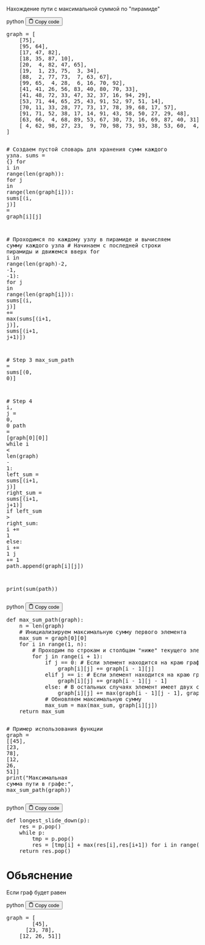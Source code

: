 <p>Нахождение пути с максимальной суммой по "пирамиде"</p>
<div class="code-element">
<div class="lang-line">
  <text>python</text>
  <button class="copy-button"
          id="code3a4c4031ccccdfa33542fc18a121817db"
          onclick="copyCode(code3a4c4031ccccdfa33542fc18a121817d, code3a4c4031ccccdfa33542fc18a121817db)">
    <svg stroke="currentColor"
         fill="none"
         stroke-width="2"
         viewBox="0 0 24 24"
         stroke-linecap="round"
         stroke-linejoin="round"
         class="h-4 w-4"
         height="1em"
         width="1em"
         xmlns="http://www.w3.org/2000/svg">
      <path d="M16 4h2a2 2 0 0 1 2 2v14a2 2 0 0 1-2 2H6a2 2 0 0 1-2-2V6a2 2 0 0 1 2-2h2"></path>
      <rect x="8" y="2" width="8" height="4" rx="1" ry="1"></rect>
    </svg>
    <text>Copy code</text>
  </button>

</div>
<div class="code" id="code3a4c4031ccccdfa33542fc18a121817d"><div class="highlight"><pre><span></span><span class="n">graph</span> <span class="o">=</span> <span class="p">[</span>
    <span class="p">[</span><span class="mi">75</span><span class="p">],</span>
    <span class="p">[</span><span class="mi">95</span><span class="p">,</span> <span class="mi">64</span><span class="p">],</span>
    <span class="p">[</span><span class="mi">17</span><span class="p">,</span> <span class="mi">47</span><span class="p">,</span> <span class="mi">82</span><span class="p">],</span>
    <span class="p">[</span><span class="mi">18</span><span class="p">,</span> <span class="mi">35</span><span class="p">,</span> <span class="mi">87</span><span class="p">,</span> <span class="mi">10</span><span class="p">],</span>
    <span class="p">[</span><span class="mi">20</span><span class="p">,</span>  <span class="mi">4</span><span class="p">,</span> <span class="mi">82</span><span class="p">,</span> <span class="mi">47</span><span class="p">,</span> <span class="mi">65</span><span class="p">],</span>
    <span class="p">[</span><span class="mi">19</span><span class="p">,</span>  <span class="mi">1</span><span class="p">,</span> <span class="mi">23</span><span class="p">,</span> <span class="mi">75</span><span class="p">,</span>  <span class="mi">3</span><span class="p">,</span> <span class="mi">34</span><span class="p">],</span>
    <span class="p">[</span><span class="mi">88</span><span class="p">,</span>  <span class="mi">2</span><span class="p">,</span> <span class="mi">77</span><span class="p">,</span> <span class="mi">73</span><span class="p">,</span>  <span class="mi">7</span><span class="p">,</span> <span class="mi">63</span><span class="p">,</span> <span class="mi">67</span><span class="p">],</span>
    <span class="p">[</span><span class="mi">99</span><span class="p">,</span> <span class="mi">65</span><span class="p">,</span>  <span class="mi">4</span><span class="p">,</span> <span class="mi">28</span><span class="p">,</span>  <span class="mi">6</span><span class="p">,</span> <span class="mi">16</span><span class="p">,</span> <span class="mi">70</span><span class="p">,</span> <span class="mi">92</span><span class="p">],</span>
    <span class="p">[</span><span class="mi">41</span><span class="p">,</span> <span class="mi">41</span><span class="p">,</span> <span class="mi">26</span><span class="p">,</span> <span class="mi">56</span><span class="p">,</span> <span class="mi">83</span><span class="p">,</span> <span class="mi">40</span><span class="p">,</span> <span class="mi">80</span><span class="p">,</span> <span class="mi">70</span><span class="p">,</span> <span class="mi">33</span><span class="p">],</span>
    <span class="p">[</span><span class="mi">41</span><span class="p">,</span> <span class="mi">48</span><span class="p">,</span> <span class="mi">72</span><span class="p">,</span> <span class="mi">33</span><span class="p">,</span> <span class="mi">47</span><span class="p">,</span> <span class="mi">32</span><span class="p">,</span> <span class="mi">37</span><span class="p">,</span> <span class="mi">16</span><span class="p">,</span> <span class="mi">94</span><span class="p">,</span> <span class="mi">29</span><span class="p">],</span>
    <span class="p">[</span><span class="mi">53</span><span class="p">,</span> <span class="mi">71</span><span class="p">,</span> <span class="mi">44</span><span class="p">,</span> <span class="mi">65</span><span class="p">,</span> <span class="mi">25</span><span class="p">,</span> <span class="mi">43</span><span class="p">,</span> <span class="mi">91</span><span class="p">,</span> <span class="mi">52</span><span class="p">,</span> <span class="mi">97</span><span class="p">,</span> <span class="mi">51</span><span class="p">,</span> <span class="mi">14</span><span class="p">],</span>
    <span class="p">[</span><span class="mi">70</span><span class="p">,</span> <span class="mi">11</span><span class="p">,</span> <span class="mi">33</span><span class="p">,</span> <span class="mi">28</span><span class="p">,</span> <span class="mi">77</span><span class="p">,</span> <span class="mi">73</span><span class="p">,</span> <span class="mi">17</span><span class="p">,</span> <span class="mi">78</span><span class="p">,</span> <span class="mi">39</span><span class="p">,</span> <span class="mi">68</span><span class="p">,</span> <span class="mi">17</span><span class="p">,</span> <span class="mi">57</span><span class="p">],</span>
    <span class="p">[</span><span class="mi">91</span><span class="p">,</span> <span class="mi">71</span><span class="p">,</span> <span class="mi">52</span><span class="p">,</span> <span class="mi">38</span><span class="p">,</span> <span class="mi">17</span><span class="p">,</span> <span class="mi">14</span><span class="p">,</span> <span class="mi">91</span><span class="p">,</span> <span class="mi">43</span><span class="p">,</span> <span class="mi">58</span><span class="p">,</span> <span class="mi">50</span><span class="p">,</span> <span class="mi">27</span><span class="p">,</span> <span class="mi">29</span><span class="p">,</span> <span class="mi">48</span><span class="p">],</span>
    <span class="p">[</span><span class="mi">63</span><span class="p">,</span> <span class="mi">66</span><span class="p">,</span>  <span class="mi">4</span><span class="p">,</span> <span class="mi">68</span><span class="p">,</span> <span class="mi">89</span><span class="p">,</span> <span class="mi">53</span><span class="p">,</span> <span class="mi">67</span><span class="p">,</span> <span class="mi">30</span><span class="p">,</span> <span class="mi">73</span><span class="p">,</span> <span class="mi">16</span><span class="p">,</span> <span class="mi">69</span><span class="p">,</span> <span class="mi">87</span><span class="p">,</span> <span class="mi">40</span><span class="p">,</span> <span class="mi">31</span><span class="p">],</span>
    <span class="p">[</span> <span class="mi">4</span><span class="p">,</span> <span class="mi">62</span><span class="p">,</span> <span class="mi">98</span><span class="p">,</span> <span class="mi">27</span><span class="p">,</span> <span class="mi">23</span><span class="p">,</span>  <span class="mi">9</span><span class="p">,</span> <span class="mi">70</span><span class="p">,</span> <span class="mi">98</span><span class="p">,</span> <span class="mi">73</span><span class="p">,</span> <span class="mi">93</span><span class="p">,</span> <span class="mi">38</span><span class="p">,</span> <span class="mi">53</span><span class="p">,</span> <span class="mi">60</span><span class="p">,</span>  <span class="mi">4</span><span class="p">,</span> <span class="mi">23</span><span class="p">],</span>
<span class="p">]</span>

<span class="c1"># Cоздаем пустой словарь для хранения сумм каждого узла.</span>
<span class="n">sums</span> <span class="o">=</span> <span class="p">{}</span>
<span class="k">for</span> <span class="n">i</span> <span class="ow">in</span> <span class="nb">range</span><span class="p">(</span><span class="nb">len</span><span class="p">(</span><span class="n">graph</span><span class="p">)):</span>
    <span class="k">for</span> <span class="n">j</span> <span class="ow">in</span> <span class="nb">range</span><span class="p">(</span><span class="nb">len</span><span class="p">(</span><span class="n">graph</span><span class="p">[</span><span class="n">i</span><span class="p">])):</span>
        <span class="n">sums</span><span class="p">[(</span><span class="n">i</span><span class="p">,</span> <span class="n">j</span><span class="p">)]</span> <span class="o">=</span> <span class="n">graph</span><span class="p">[</span><span class="n">i</span><span class="p">][</span><span class="n">j</span><span class="p">]</span>

<span class="c1"># Проходимся по каждому узлу в пирамиде и вычисляем сумму каждого узла</span>
<span class="c1"># Начинаем с последней строки пирамиды и движемся вверх</span>
<span class="k">for</span> <span class="n">i</span> <span class="ow">in</span> <span class="nb">range</span><span class="p">(</span><span class="nb">len</span><span class="p">(</span><span class="n">graph</span><span class="p">)</span><span class="o">-</span><span class="mi">2</span><span class="p">,</span> <span class="o">-</span><span class="mi">1</span><span class="p">,</span> <span class="o">-</span><span class="mi">1</span><span class="p">):</span>
    <span class="k">for</span> <span class="n">j</span> <span class="ow">in</span> <span class="nb">range</span><span class="p">(</span><span class="nb">len</span><span class="p">(</span><span class="n">graph</span><span class="p">[</span><span class="n">i</span><span class="p">])):</span>
        <span class="n">sums</span><span class="p">[(</span><span class="n">i</span><span class="p">,</span> <span class="n">j</span><span class="p">)]</span> <span class="o">+=</span> <span class="nb">max</span><span class="p">(</span><span class="n">sums</span><span class="p">[(</span><span class="n">i</span><span class="o">+</span><span class="mi">1</span><span class="p">,</span> <span class="n">j</span><span class="p">)],</span> <span class="n">sums</span><span class="p">[(</span><span class="n">i</span><span class="o">+</span><span class="mi">1</span><span class="p">,</span> <span class="n">j</span><span class="o">+</span><span class="mi">1</span><span class="p">)])</span>

<span class="c1"># Step 3</span>
<span class="n">max_sum_path</span> <span class="o">=</span> <span class="n">sums</span><span class="p">[(</span><span class="mi">0</span><span class="p">,</span> <span class="mi">0</span><span class="p">)]</span>

<span class="c1"># Step 4</span>
<span class="n">i</span><span class="p">,</span> <span class="n">j</span> <span class="o">=</span> <span class="mi">0</span><span class="p">,</span> <span class="mi">0</span>
<span class="n">path</span> <span class="o">=</span> <span class="p">[</span><span class="n">graph</span><span class="p">[</span><span class="mi">0</span><span class="p">][</span><span class="mi">0</span><span class="p">]]</span>
<span class="k">while</span> <span class="n">i</span> <span class="o">&lt;</span> <span class="nb">len</span><span class="p">(</span><span class="n">graph</span><span class="p">)</span> <span class="o">-</span> <span class="mi">1</span><span class="p">:</span>
    <span class="n">left_sum</span> <span class="o">=</span> <span class="n">sums</span><span class="p">[(</span><span class="n">i</span><span class="o">+</span><span class="mi">1</span><span class="p">,</span> <span class="n">j</span><span class="p">)]</span>
    <span class="n">right_sum</span> <span class="o">=</span> <span class="n">sums</span><span class="p">[(</span><span class="n">i</span><span class="o">+</span><span class="mi">1</span><span class="p">,</span> <span class="n">j</span><span class="o">+</span><span class="mi">1</span><span class="p">)]</span>
    <span class="k">if</span> <span class="n">left_sum</span> <span class="o">&gt;</span> <span class="n">right_sum</span><span class="p">:</span>
        <span class="n">i</span> <span class="o">+=</span> <span class="mi">1</span>
    <span class="k">else</span><span class="p">:</span>
        <span class="n">i</span> <span class="o">+=</span> <span class="mi">1</span>
        <span class="n">j</span> <span class="o">+=</span> <span class="mi">1</span>
    <span class="n">path</span><span class="o">.</span><span class="n">append</span><span class="p">(</span><span class="n">graph</span><span class="p">[</span><span class="n">i</span><span class="p">][</span><span class="n">j</span><span class="p">])</span>

<span class="nb">print</span><span class="p">(</span><span class="nb">sum</span><span class="p">(</span><span class="n">path</span><span class="p">))</span>
</pre></div></div>
</div>

<div class="code-element">
<div class="lang-line">
  <text>python</text>
  <button class="copy-button"
          id="code38ecf53bb81ed254ada7faa8e6bb2913b"
          onclick="copyCode(code38ecf53bb81ed254ada7faa8e6bb2913, code38ecf53bb81ed254ada7faa8e6bb2913b)">
    <svg stroke="currentColor"
         fill="none"
         stroke-width="2"
         viewBox="0 0 24 24"
         stroke-linecap="round"
         stroke-linejoin="round"
         class="h-4 w-4"
         height="1em"
         width="1em"
         xmlns="http://www.w3.org/2000/svg">
      <path d="M16 4h2a2 2 0 0 1 2 2v14a2 2 0 0 1-2 2H6a2 2 0 0 1-2-2V6a2 2 0 0 1 2-2h2"></path>
      <rect x="8" y="2" width="8" height="4" rx="1" ry="1"></rect>
    </svg>
    <text>Copy code</text>
  </button>

</div>
<div class="code" id="code38ecf53bb81ed254ada7faa8e6bb2913"><div class="highlight"><pre><span></span><span class="k">def</span> <span class="nf">max_sum_path</span><span class="p">(</span><span class="n">graph</span><span class="p">):</span>
    <span class="n">n</span> <span class="o">=</span> <span class="nb">len</span><span class="p">(</span><span class="n">graph</span><span class="p">)</span>
    <span class="c1"># Инициализируем максимальную сумму первого элемента</span>
    <span class="n">max_sum</span> <span class="o">=</span> <span class="n">graph</span><span class="p">[</span><span class="mi">0</span><span class="p">][</span><span class="mi">0</span><span class="p">]</span>
    <span class="k">for</span> <span class="n">i</span> <span class="ow">in</span> <span class="nb">range</span><span class="p">(</span><span class="mi">1</span><span class="p">,</span> <span class="n">n</span><span class="p">):</span>
        <span class="c1"># Проходим по строкам и столбцам &quot;ниже&quot; текущего элемента</span>
        <span class="k">for</span> <span class="n">j</span> <span class="ow">in</span> <span class="nb">range</span><span class="p">(</span><span class="n">i</span> <span class="o">+</span> <span class="mi">1</span><span class="p">):</span>
            <span class="k">if</span> <span class="n">j</span> <span class="o">==</span> <span class="mi">0</span><span class="p">:</span> <span class="c1"># Если элемент находится на краю графа, то соседи существуют только с одной стороны</span>
                <span class="n">graph</span><span class="p">[</span><span class="n">i</span><span class="p">][</span><span class="n">j</span><span class="p">]</span> <span class="o">+=</span> <span class="n">graph</span><span class="p">[</span><span class="n">i</span> <span class="o">-</span> <span class="mi">1</span><span class="p">][</span><span class="n">j</span><span class="p">]</span>
            <span class="k">elif</span> <span class="n">j</span> <span class="o">==</span> <span class="n">i</span><span class="p">:</span> <span class="c1"># Если элемент находится на краю графа, то соседи существуют только с одной стороны</span>
                <span class="n">graph</span><span class="p">[</span><span class="n">i</span><span class="p">][</span><span class="n">j</span><span class="p">]</span> <span class="o">+=</span> <span class="n">graph</span><span class="p">[</span><span class="n">i</span> <span class="o">-</span> <span class="mi">1</span><span class="p">][</span><span class="n">j</span> <span class="o">-</span> <span class="mi">1</span><span class="p">]</span>
            <span class="k">else</span><span class="p">:</span> <span class="c1"># В остальных случаях элемент имеет двух соседей</span>
                <span class="n">graph</span><span class="p">[</span><span class="n">i</span><span class="p">][</span><span class="n">j</span><span class="p">]</span> <span class="o">+=</span> <span class="nb">max</span><span class="p">(</span><span class="n">graph</span><span class="p">[</span><span class="n">i</span> <span class="o">-</span> <span class="mi">1</span><span class="p">][</span><span class="n">j</span> <span class="o">-</span> <span class="mi">1</span><span class="p">],</span> <span class="n">graph</span><span class="p">[</span><span class="n">i</span> <span class="o">-</span> <span class="mi">1</span><span class="p">][</span><span class="n">j</span><span class="p">])</span>
            <span class="c1"># Обновляем максимальную сумму</span>
            <span class="n">max_sum</span> <span class="o">=</span> <span class="nb">max</span><span class="p">(</span><span class="n">max_sum</span><span class="p">,</span> <span class="n">graph</span><span class="p">[</span><span class="n">i</span><span class="p">][</span><span class="n">j</span><span class="p">])</span>
    <span class="k">return</span> <span class="n">max_sum</span>

<span class="c1"># Пример использования функции</span>
<span class="n">graph</span> <span class="o">=</span> <span class="p">[[</span><span class="mi">45</span><span class="p">],</span> <span class="p">[</span><span class="mi">23</span><span class="p">,</span> <span class="mi">78</span><span class="p">],</span> <span class="p">[</span><span class="mi">12</span><span class="p">,</span> <span class="mi">26</span><span class="p">,</span> <span class="mi">51</span><span class="p">]]</span>
<span class="nb">print</span><span class="p">(</span><span class="s2">&quot;Максимальная сумма пути в графе:&quot;</span><span class="p">,</span> <span class="n">max_sum_path</span><span class="p">(</span><span class="n">graph</span><span class="p">))</span>
</pre></div></div>
</div>

<div class="code-element">
<div class="lang-line">
  <text>python</text>
  <button class="copy-button"
          id="code27cb9ca80bf4b0e32c2c72d3253dbe84b"
          onclick="copyCode(code27cb9ca80bf4b0e32c2c72d3253dbe84, code27cb9ca80bf4b0e32c2c72d3253dbe84b)">
    <svg stroke="currentColor"
         fill="none"
         stroke-width="2"
         viewBox="0 0 24 24"
         stroke-linecap="round"
         stroke-linejoin="round"
         class="h-4 w-4"
         height="1em"
         width="1em"
         xmlns="http://www.w3.org/2000/svg">
      <path d="M16 4h2a2 2 0 0 1 2 2v14a2 2 0 0 1-2 2H6a2 2 0 0 1-2-2V6a2 2 0 0 1 2-2h2"></path>
      <rect x="8" y="2" width="8" height="4" rx="1" ry="1"></rect>
    </svg>
    <text>Copy code</text>
  </button>

</div>
<div class="code" id="code27cb9ca80bf4b0e32c2c72d3253dbe84"><div class="highlight"><pre><span></span><span class="k">def</span> <span class="nf">longest_slide_down</span><span class="p">(</span><span class="n">p</span><span class="p">):</span>
    <span class="n">res</span> <span class="o">=</span> <span class="n">p</span><span class="o">.</span><span class="n">pop</span><span class="p">()</span>
    <span class="k">while</span> <span class="n">p</span><span class="p">:</span>
        <span class="n">tmp</span> <span class="o">=</span> <span class="n">p</span><span class="o">.</span><span class="n">pop</span><span class="p">()</span>
        <span class="n">res</span> <span class="o">=</span> <span class="p">[</span><span class="n">tmp</span><span class="p">[</span><span class="n">i</span><span class="p">]</span> <span class="o">+</span> <span class="nb">max</span><span class="p">(</span><span class="n">res</span><span class="p">[</span><span class="n">i</span><span class="p">],</span><span class="n">res</span><span class="p">[</span><span class="n">i</span><span class="o">+</span><span class="mi">1</span><span class="p">])</span> <span class="k">for</span> <span class="n">i</span> <span class="ow">in</span> <span class="nb">range</span><span class="p">(</span><span class="nb">len</span><span class="p">(</span><span class="n">tmp</span><span class="p">))]</span> 
    <span class="k">return</span> <span class="n">res</span><span class="o">.</span><span class="n">pop</span><span class="p">()</span>
</pre></div></div>
</div>

<h1>Обьяснение</h1>
<p>Если граф будет равен</p>
<div class="code-element">
<div class="lang-line">
  <text>python</text>
  <button class="copy-button"
          id="code97126b08623c86d43062cc3af595f655b"
          onclick="copyCode(code97126b08623c86d43062cc3af595f655, code97126b08623c86d43062cc3af595f655b)">
    <svg stroke="currentColor"
         fill="none"
         stroke-width="2"
         viewBox="0 0 24 24"
         stroke-linecap="round"
         stroke-linejoin="round"
         class="h-4 w-4"
         height="1em"
         width="1em"
         xmlns="http://www.w3.org/2000/svg">
      <path d="M16 4h2a2 2 0 0 1 2 2v14a2 2 0 0 1-2 2H6a2 2 0 0 1-2-2V6a2 2 0 0 1 2-2h2"></path>
      <rect x="8" y="2" width="8" height="4" rx="1" ry="1"></rect>
    </svg>
    <text>Copy code</text>
  </button>

</div>
<div class="code" id="code97126b08623c86d43062cc3af595f655"><div class="highlight"><pre><span></span><span class="n">graph</span> <span class="o">=</span> <span class="p">[</span>
        <span class="p">[</span><span class="mi">45</span><span class="p">],</span> 
      <span class="p">[</span><span class="mi">23</span><span class="p">,</span> <span class="mi">78</span><span class="p">],</span> 
    <span class="p">[</span><span class="mi">12</span><span class="p">,</span> <span class="mi">26</span><span class="p">,</span> <span class="mi">51</span><span class="p">]]</span>
</pre></div></div>
</div>